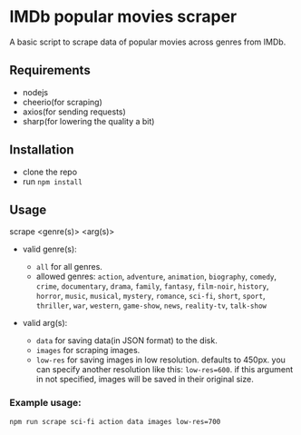 # IMDb popular movies scraper
A basic script to scrape data of popular movies across genres from IMDb.

## Requirements
* nodejs
* cheerio(for scraping)
* axios(for sending requests)
* sharp(for lowering the quality a bit)

## Installation
* clone the repo
* run ```npm install```

## Usage
scrape <genre(s)> <arg(s)>
* valid genre(s): 
  * ```all``` for all genres.
  * allowed genres: ```action```, ```adventure```, ```animation```, ```biography```, ```comedy```, ```crime```, ```documentary```, ```drama```, ```family```, ```fantasy```, ```film-noir```, ```history```, ```horror```, ```music```, ```musical```, ```mystery```, ```romance```, ```sci-fi```, ```short```, ```sport```, ```thriller```, ```war```, ```western```, ```game-show```, ```news```, ```reality-tv```, ```talk-show```
  
* valid arg(s): 
  * ```data``` for saving data(in JSON format) to the disk.
  * ```images``` for scraping images.
  * ```low-res``` for saving images in low resolution. defaults to 450px. you can specify another resolution like this: ```low-res=600```. if this argument in not specified, images will be saved in their original size.
      
      
 ### Example usage:
 ```npm run scrape sci-fi action data images low-res=700```
